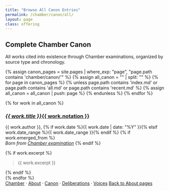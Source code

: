 ```yaml
---
title: "Browse All Canon Entries"
permalink: /chamber/canon/all/
layout: page
class: offering
---
```


## Complete Chamber Canon

<p class="drop-cap">All works cited into existence through Chamber examinations, organized by source type and chronology.</p>

<div class="ornament philosophical"></div>

{% assign canon_pages = site.pages | where_exp: "page", "page.path contains 'chamber/canon/'" %}
{% assign all_canon = "" | split: "" %}
{% for page in canon_pages %}
  {% unless page.path contains 'index.md' or page.path contains 'all.md' or page.path contains 'recent.md' %}
    {% assign all_canon = all_canon | push: page %}
  {% endunless %}
{% endfor %}

{% for work in all_canon %}
<div class="canon-entry">
  <h3><a href="{{ work.url }}"><em>{{ work.title }}</em>{{ work.notation }}</a></h3>
  <p class="canon-meta">
    <span class="small-caps">{{ work.author }}</span>, {% if work.date %}{{ work.date | date: "%Y" }}{% elsif work.date_range %}{{ work.date_range }}{% endif %}
    {% if work.emerged_from %}
    <br><em>Born from <a href="{{ work.emerged_from }}">Chamber examination</a></em>
    {% endif %}
  </p>
  {% if work.excerpt %}
  <blockquote class="canon-excerpt">{{ work.excerpt }}</blockquote>
  {% endif %}
</div>
{% endfor %}

<div class="ornament personal"></div>

<nav class="chamber-enfilade">
  <a href="/chamber/">Chamber</a>
  <span class="separator">·</span>
  <a href="/chamber/about/">About</a>
  <span class="separator">·</span>
  <a href="/chamber/canon/">Canon</a>
  <span class="separator">·</span>
  <a href="/chamber/deliberations/">Deliberations</a>
  <span class="separator">·</span>
  <a href="/chamber/voices/">Voices</a>
  <a href="/colophon/" class="back-to-about">Back to About pages</a>
</nav>